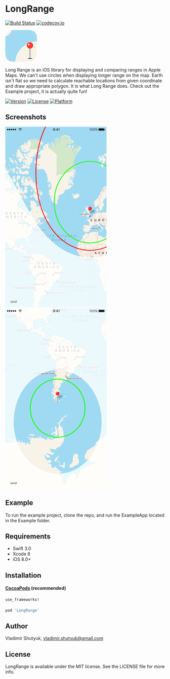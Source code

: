 # LongRange

[![Build Status](https://travis-ci.org/suvov/LongRange.svg?branch=master)](https://travis-ci.org/suvov/VSStoreKit) [![codecov.io](https://codecov.io/gh/suvov/LongRange/branch/master/graphs/badge.svg)](https://codecov.io/gh/codecov/VSStoreKit/branch/master)

![Icon][img0]

Long Range is an iOS library for displaying and comparing ranges in Apple Maps. We can't use circles when displaying longer range on the map. Earth isn't flat so we need to calculate reachable locations from given coordinate and draw appropriate polygon. It is what Long Range does.
Check out the Example project, it is actually quite fun!

[![Version](https://img.shields.io/cocoapods/v/LongRange.svg?style=flat)](http://cocoapods.org/pods/LongRange)
[![License](https://img.shields.io/cocoapods/l/LongRange.svg?style=flat)](http://cocoapods.org/pods/LongRange)
[![Platform](https://img.shields.io/cocoapods/p/LongRange.svg?style=flat)](http://cocoapods.org/pods/LongRange)

## Screenshots 

![Screenshot0][img1] &nbsp;&nbsp; ![Screenshot1][img2]

## Example

To run the example project, clone the repo, and run the ExampleApp located in the Example folder.

## Requirements

* Swift 3.0
* Xcode 8
* iOS 8.0+


## Installation

#### [CocoaPods](http://cocoapods.org) (recommended)

````ruby
use_frameworks!

pod 'LongRange'

````

## Author

Vladimir Shutyuk, vladimir.shutyuk@gmail.com

## License

LongRange is available under the MIT license. See the LICENSE file for more info.

[img0]:https://raw.githubusercontent.com/suvov/LongRange/master/icon0.png
[img1]:https://raw.githubusercontent.com/suvov/LongRange/master/Screenshots/screenshot0.png
[img2]:https://raw.githubusercontent.com/suvov/LongRange/master/Screenshots/screenshot1.png
